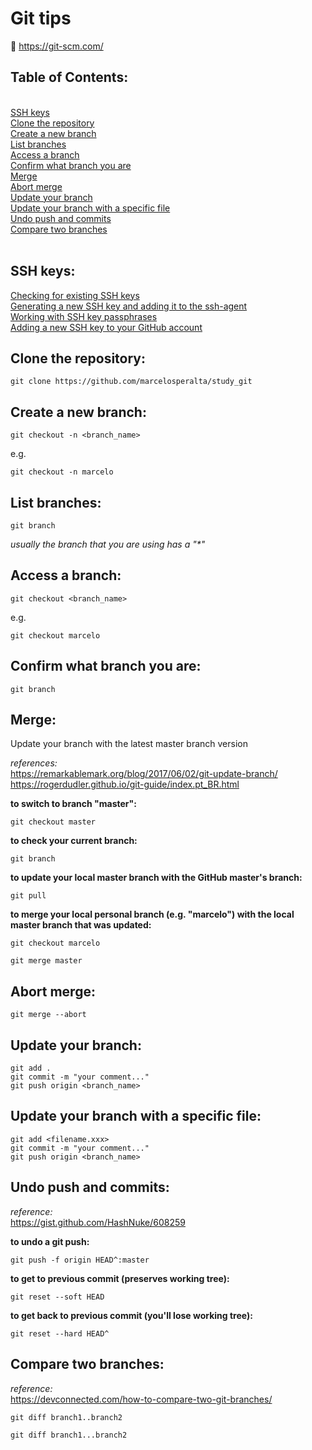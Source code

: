 # Git tips

🔗 https://git-scm.com/  

## Table of Contents:

<br>
<a href="#ssh-keys">SSH keys</a>
<br>
<a href="#clone-the-repository">Clone the repository</a>
<br>
<a href="#create-a-new-branch">Create a new branch</a>
<br>
<a href="#list-branches">List branches</a>
<br>
<a href="#access-a-branch">Access a branch</a>
<br>
<a href="#confirm-what-branch-you-are">Confirm what branch you are</a>
<br>
<a href="#merge">Merge</a>
<br>
<a href="#abort-merge">Abort merge</a>
<br>
<a href="#update-your-branch">Update your branch</a>
<br>
<a href="#update-your-branch-with-a-specific-file">Update your branch with a specific file</a>
<br>
<a href="#undo-push-and-commits">Undo push and commits</a>
<br>
<a href="#compare-two-branches">Compare two branches</a>
<br>
<br>

## SSH keys:

[Checking for existing SSH keys](https://docs.github.com/en/github/authenticating-to-github/connecting-to-github-with-ssh/checking-for-existing-ssh-keys)  
[Generating a new SSH key and adding it to the ssh-agent](https://docs.github.com/en/github/authenticating-to-github/connecting-to-github-with-ssh/generating-a-new-ssh-key-and-adding-it-to-the-ssh-agent#about-ssh-key-generation)  
[Working with SSH key passphrases](https://docs.github.com/en/github/authenticating-to-github/connecting-to-github-with-ssh/working-with-ssh-key-passphrases)  
[Adding a new SSH key to your GitHub account](https://docs.github.com/en/github/authenticating-to-github/connecting-to-github-with-ssh/adding-a-new-ssh-key-to-your-github-account)  

## Clone the repository:

```
git clone https://github.com/marcelosperalta/study_git
```

## Create a new branch:

```
git checkout -n <branch_name>
```
  
e.g.  

```
git checkout -n marcelo  
```

## List branches:

```
git branch  
```

_usually the branch that you are using has a "*"_  

## Access a branch:

```
git checkout <branch_name>
``` 
  
e.g.  

```
git checkout marcelo  
```

## Confirm what branch you are:

```
git branch  
```

##  Merge:

Update your branch with the latest master branch version  

_references:_  
https://remarkablemark.org/blog/2017/06/02/git-update-branch/  
https://rogerdudler.github.io/git-guide/index.pt_BR.html  

**to switch to branch "master":**  

```
git checkout master
```

**to check your current branch:**  

```
git branch
```

**to update your local master branch with the GitHub master's branch:**  

```
git pull
```

**to merge your local personal branch (e.g. "marcelo") with the local master branch that was updated:**  

```
git checkout marcelo
```

```
git merge master
```

## Abort merge:

```
git merge --abort  
```

## Update your branch:

```
git add .
git commit -m "your comment..."
git push origin <branch_name>
```

## Update your branch with a specific file:

```
git add <filename.xxx>
git commit -m "your comment..."
git push origin <branch_name>
```

## Undo push and commits:

_reference:_  
https://gist.github.com/HashNuke/608259  

**to undo a git push:**  

```
git push -f origin HEAD^:master
```

**to get to previous commit (preserves working tree):**  

```
git reset --soft HEAD
```

**to get back to previous commit (you'll lose working tree):**  

```
git reset --hard HEAD^
```

## Compare two branches:

_reference:_  
https://devconnected.com/how-to-compare-two-git-branches/  

```
git diff branch1..branch2
```

```
git diff branch1...branch2
```
